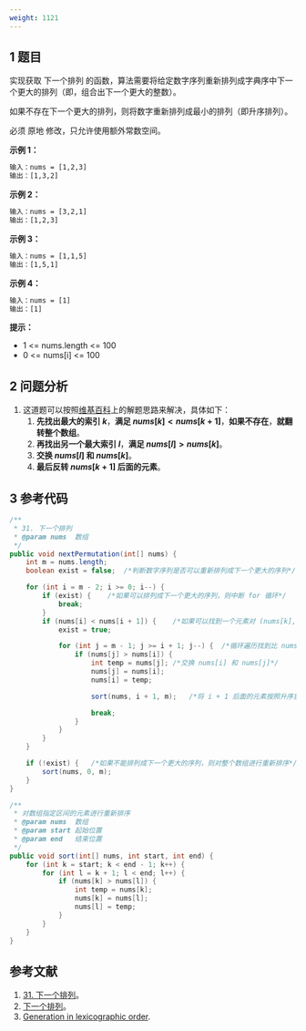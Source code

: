```yaml
---
weight: 1121
---
```


## 1 题目

实现获取 下一个排列 的函数，算法需要将给定数字序列重新排列成字典序中下一个更大的排列（即，组合出下一个更大的整数）。

如果不存在下一个更大的排列，则将数字重新排列成最小的排列（即升序排列）。

必须 原地 修改，只允许使用额外常数空间。

**示例 1：**

```txt
输入：nums = [1,2,3]
输出：[1,3,2]
```

**示例 2：**

```txt
输入：nums = [3,2,1]
输出：[1,2,3]
```

**示例 3：**

```txt
输入：nums = [1,1,5]
输出：[1,5,1]
```

**示例 4：**

```txt
输入：nums = [1]
输出：[1]
```

**提示：**

* 1 <= nums.length <= 100
* 0 <= nums[i] <= 100

## 2 问题分析

1. 这道题可以按照[维基百科](https://en.wikipedia.org/wiki/Permutation#Generation_in_lexicographic_order)上的解题思路来解决，具体如下：
   1. **先找出最大的索引 $k$**，**满足 $nums[k] < nums[k + 1]$**，**如果不存在**，**就翻转整个数组**。
   2. **再找出另一个最大索引 $l$**，**满足 $nums[l] > nums[k]$**。
   3. **交换 $nums[l]$ 和 $nums[k]$**。
   4. **最后反转 $nums[k+1]$ 后面的元素**。

## 3 参考代码

```java
/**
 * 31. 下一个排列
 * @param nums  数组
 */
public void nextPermutation(int[] nums) {
    int m = nums.length;
    boolean exist = false;  /*判断数字序列是否可以重新排列成下一个更大的序列*/

    for (int i = m - 2; i >= 0; i--) {
        if (exist) {    /*如果可以排列成下一个更大的序列，则中断 for 循环*/
            break;
        }
        if (nums[i] < nums[i + 1]) {    /*如果可以找到一个元素对 (nums[k], nums[k+1])，则表名可以重新排列成下一个更大的序列，令 exist = true*/
            exist = true;

            for (int j = m - 1; j >= i + 1; j--) {  /*循环遍历找到比 nums[i] 大的索引最大的元素*/
                if (nums[j] > nums[i]) {
                    int temp = nums[j]; /*交换 nums[i] 和 nums[j]*/
                    nums[j] = nums[i];
                    nums[i] = temp;

                    sort(nums, i + 1, m);   /*将 i + 1 后面的元素按照升序重新排列*/

                    break;
                }
            }
        }
    }

    if (!exist) {   /*如果不能排列成下一个更大的序列，则对整个数组进行重新排序*/
        sort(nums, 0, m);
    }
}

/**
 * 对数组指定区间的元素进行重新排序
 * @param nums  数组
 * @param start 起始位置
 * @param end   结束位置
 */
public void sort(int[] nums, int start, int end) {
    for (int k = start; k < end - 1; k++) {
        for (int l = k + 1; l < end; l++) {
            if (nums[k] > nums[l]) {
                int temp = nums[k];
                nums[k] = nums[l];
                nums[l] = temp;
            }
        }
    }
}
```

## 参考文献

1. [31. 下一个排列](https://leetcode-cn.com/problems/next-permutation)。
2. [下一个排列](https://leetcode-cn.com/problems/next-permutation/solution/xia-yi-ge-pai-lie-by-powcai)。
3. [Generation in lexicographic order](https://en.wikipedia.org/wiki/Permutation#Generation_in_lexicographic_order).
